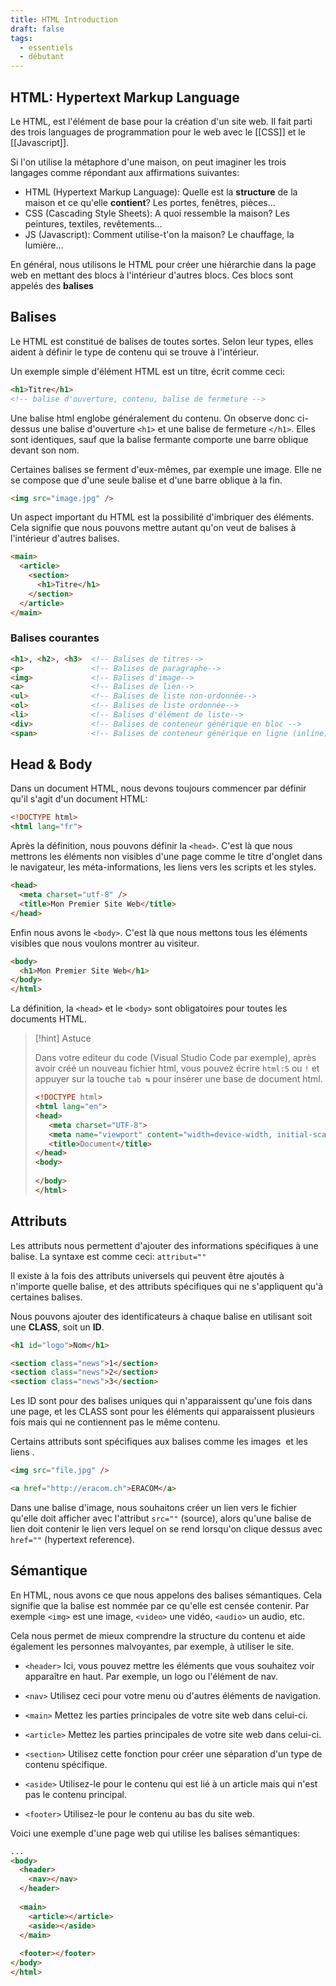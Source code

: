 ```yaml
---
title: HTML Introduction
draft: false
tags:
  - essentiels
  - débutant
---
```


## HTML: Hypertext Markup Language

Le HTML, est l'élément de base pour la création d'un site web. Il fait parti des trois languages de programmation pour le web avec le [[CSS]] et le [[Javascript]].

Si l'on utilise la métaphore d'une maison, on peut imaginer les trois langages comme répondant aux affirmations suivantes:
- HTML (Hypertext Markup Language): Quelle est la **structure** de la maison et ce qu'elle **contient**? Les portes, fenêtres, pièces…
- CSS (Cascading Style Sheets): A quoi ressemble la maison? Les peintures, textiles, revêtements…
- JS (Javascript): Comment utilise-t'on la maison? Le chauffage, la lumière…

En général, nous utilisons le HTML pour créer une hiérarchie dans la page web en mettant des blocs à l'intérieur d'autres blocs. Ces blocs sont appelés des **balises**

## Balises
Le HTML est constitué de balises de toutes sortes. Selon leur types, elles aident à définir le type de contenu qui se trouve à l'intérieur.

Un exemple simple d'élément HTML est un titre, écrit comme ceci:
```html
<h1>Titre</h1>
<!-- balise d'ouverture, contenu, balise de fermeture -->
```

Une balise html englobe généralement du contenu. On observe donc ci-dessus une balise d'ouverture `<h1>` et une balise de fermeture `</h1>`. Elles sont identiques, sauf que la balise fermante comporte une barre oblique devant son nom.

Certaines balises se ferment d'eux-mêmes, par exemple une image. Elle ne se compose que d'une seule balise et d'une barre oblique à la fin.

```html
<img src="image.jpg" />
```

Un aspect important du HTML est la possibilité d'imbriquer des éléments. Cela signifie que nous pouvons mettre autant qu'on veut de balises à l'intérieur d'autres balises.

```html
<main>
  <article>
    <section>
      <h1>Titre</h1>
    </section>
  </article>
</main>
```

### Balises courantes
```html
<h1>, <h2>, <h3>  <!-- Balises de titres-->
<p>               <!-- Balises de paragraphe-->
<img>             <!-- Balises d'image-->
<a>               <!-- Balises de lien-->
<ul>              <!-- Balises de liste non-ordonnée-->
<ol>              <!-- Balises de liste ordonnée-->
<li>              <!-- Balises d'élément de liste-->
<div>             <!-- Balises de conteneur générique en bloc -->
<span>            <!-- Balises de conteneur générique en ligne (inline) pour les contenus phrasés-->

```

## Head & Body

Dans un document HTML, nous devons toujours commencer par définir qu'il s'agit d'un document HTML:

```html
<!DOCTYPE html>
<html lang="fr">
```

Après la définition, nous pouvons définir la `<head>`. C'est là que nous mettrons les éléments non visibles d'une page comme le titre d'onglet dans le navigateur, les méta-informations, les liens vers les scripts et les styles.

```html
<head>
  <meta charset="utf-8" />
  <title>Mon Premier Site Web</title>
</head>
```

Enfin nous avons le `<body>`. C'est là que nous mettons tous les éléments visibles que nous voulons montrer au visiteur.

```html
<body>
  <h1>Mon Premier Site Web</h1>
</body>
</html>
```

La définition, la `<head>` et le `<body>` sont obligatoires pour toutes les documents HTML.

> [!hint] Astuce
> 
> Dans votre editeur du code (Visual Studio Code par exemple), après avoir créé un nouveau fichier html, vous pouvez écrire `html:5` ou `!` et appuyer sur la touche `tab ↹` pour insérer une base de document html.
> ```html
> <!DOCTYPE html>
> <html lang="en">
> <head>
>    <meta charset="UTF-8">
>    <meta name="viewport" content="width=device-width, initial-scale=1.0">
>    <title>Document</title>
> </head>
> <body>
>    
> </body>
> </html>
>```


## Attributs
Les attributs nous permettent d'ajouter des informations spécifiques à une balise. La syntaxe est comme ceci: `attribut=""`

Il existe à la fois des attributs universels qui peuvent être ajoutés à n'importe quelle balise, et des attributs spécifiques qui ne s'appliquent qu'à certaines balises.

Nous pouvons ajouter des identificateurs à chaque balise en utilisant soit une **CLASS**, soit un **ID**.

```html
<h1 id="logo">Nom</h1>

<section class="news">1</section>
<section class="news">2</section>
<section class="news">3</section>
```

Les ID sont pour des balises uniques qui n'apparaissent qu'une fois dans une page, et les CLASS sont pour les éléments qui apparaissent plusieurs fois mais qui ne contiennent pas le même contenu.

Certains attributs sont spécifiques aux balises comme les images <img> et les liens <a>.

```html
<img src="file.jpg" />

<a href="http://eracom.ch">ERACOM</a>
```

Dans une balise d'image, nous souhaitons créer un lien vers le fichier qu'elle doit afficher avec l'attribut `src=""` (source), alors qu'une balise de lien doit contenir le lien vers lequel on se rend lorsqu'on clique dessus avec `href=""` (hypertext reference).

## Sémantique

En HTML, nous avons ce que nous appelons des balises sémantiques. Cela signifie que la balise est nommée par ce qu'elle est censée contenir. Par exemple `<img>` est une image, `<video>` une vidéo, `<audio>` un audio, etc.

Cela nous permet de mieux comprendre la structure du contenu et aide également les personnes malvoyantes, par exemple, à utiliser le site.

- `<header>`
Ici, vous pouvez mettre les éléments que vous souhaitez voir apparaître en haut. Par exemple, un logo ou l'élément de nav.

- `<nav>`
Utilisez ceci pour votre menu ou d'autres éléments de navigation.

- `<main>`
Mettez les parties principales de votre site web dans celui-ci.

- `<article>`
Mettez les parties principales de votre site web dans celui-ci.

- `<section>`
Utilisez cette fonction pour créer une séparation d'un type de contenu spécifique.

- `<aside>`
Utilisez-le pour le contenu qui est lié à un article mais qui n'est pas le contenu principal.

- `<footer>`
Utilisez-le pour le contenu au bas du site web.

Voici une exemple d'une page web qui utilise les balises sémantiques:

```html
...
<body>
  <header>
    <nav></nav>
  </header> 
  
  <main>
    <article></article>
    <aside></aside>
  </main> 
  
  <footer></footer> 
</body>
</html>
```